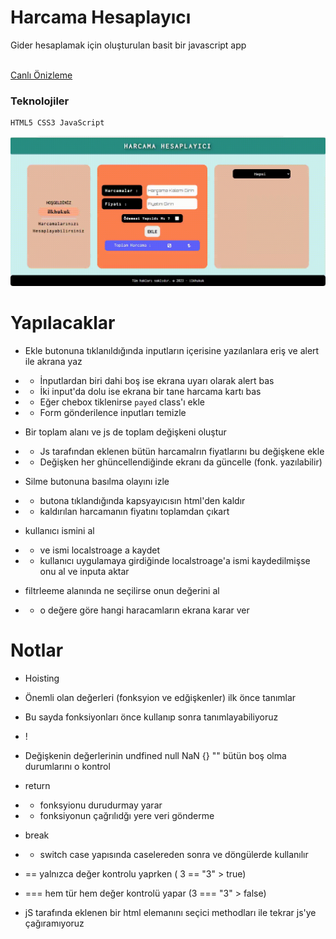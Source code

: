 <h1>Harcama Hesaplayıcı</h1>
Gider hesaplamak için oluşturulan basit bir javascript app

<br>
<br>

[Canlı Önizleme](https://harcamayonetimi-ilkukuk.netlify.app/)

<h3>Teknolojiler</h3>

````
HTML5 CSS3 JavaScript
````

![](screen.gif)

# Yapılacaklar

- Ekle butonuna tıklanıldığında inputların içerisine yazılanlara eriş ve alert ile akrana yaz
- - İnputlardan biri dahi boş ise ekrana uyarı olarak alert bas
- - İki input'da dolu ise ekrana bir tane harcama kartı bas
- - Eğer chebox tiklenirse `payed` class'ı ekle
- - Form gönderilence inputları temizle

- Bir toplam alanı ve js de toplam değişkeni oluştur
- - Js tarafından eklenen bütün harcamalrın fiyatlarını bu değişkene ekle
- - Değişken her ghüncellendiğinde ekranı da güncelle (fonk. yazılabilir)

- Silme butonuna basılma olayını izle
- - butona tıklandığında kapsyayıcısın html'den kaldır
- - kaldırılan harcamanın fiyatını toplamdan çıkart

- kullanıcı ismini al
- - ve ismi localstroage a kaydet
- - kullanıcı uygulamaya girdiğinde localstroage'a ismi kaydedilmişse onu al ve inputa aktar

- filtrleeme alanında ne seçilirse onun değerini al
- - o değere göre hangi haracamların ekrana karar ver

# Notlar

- Hoisting
- Önemli olan değerleri (fonksyion ve edğişkenler) ilk önce tanımlar
- Bu sayda fonksiyonları önce kullanıp sonra tanımlayabiliyoruz

- !
- Değişkenin değerlerinin undfined null NaN {} "" bütün boş olma durumlarını o kontrol

- return
- - fonksyionu durudurmay yarar
- - fonksiyonun çağrılıdğı yere veri gönderme

- break
- - switch case yapısında caselereden sonra ve döngülerde kullanılır

- == yalnızca değer kontrolu yaprken ( 3 == "3" > true)
- === hem tür hem değer kontrolü yapar (3 === "3" > false)

- jS tarafında eklenen bir html elemanını seçici methodları ile tekrar js'ye çağıramıyoruz



